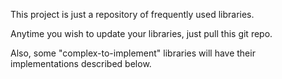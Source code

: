 This project is just a repository of frequently used libraries. 

Anytime you wish to update your libraries, just pull this git repo.

Also, some "complex-to-implement" libraries will have their implementations described below.